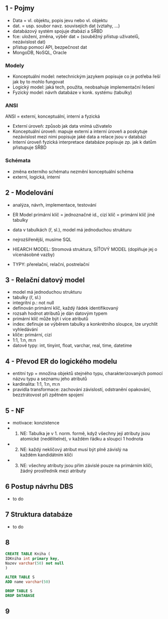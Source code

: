## 1 - Pojmy
* Data = vl. objektu, popis jevu nebo vl. objektu
* dat. = usp. soubor navz. souvisejích dat (vztahy, ...)
* databázový systém spojuje dtabázi a SŘBD
* fce: uložení, změna, výběr dat + (souběžný přístup uživatelů, nezávislost dat)
* přístup pomocí API, bezpečnost dat
* MongoDB, NoSQL, Oracle

### Modely
* Konceptuální model: netechnickým jazykem popisuje co je potřeba 
řeší jak by to mohlo fungovat
* Logický model: jaká tech, použita, neobsahuje implementační řešení
* Fyzický model: návrh databáze v konk. systému (tabulky)

### ANSI
ANSI = externí, konceptuální, interní a fyzická
* Externí úroveň: způsob jak data vnímá uživatelo
* Konceptuální úroveň: mapuje externí a interní úroveň a poskytuje nezávislost mezi nimi popisuje jaké data a relace jsou v databázi
* Interní úroveň  fyzická interpretace databáze popisuje zp. jak k datům přistupuje SŘBD

### Schémata
* změna externího schématu nezmění konceptuální schéma
* externí, logická, interní


## 2 - Modelování
* analýza, návrh, implementace, testování
* ER Model primární klíč = jednoznačné id., cizí klíč = primární klíč jiné tabulky
* data v tabulkách (ř, sl.), model má jednoduchou strukturu
* nejrozšířenější, musíme SQL

* HIEARCH MODEL: Stromová struktura, SÍŤOVÝ MODEL (doplňuje jej o vícenásobné vazby)
* TYPY: přerelační, relační, postrelační

## 3 - Relační datový model
* model má jednoduchou strukturu
* tabulky (ř, sl.)
* integritní p.: not null
* definován primární klíč, každý řádek identifikovaný
* rozsah hodnot atributů je dán datovým typem
* primární klíč může být i více atributů
* index: definuje se výběrem tabulky a konkrétního sloupce, lze urychlit vyhledávání
* klíče: primární, cizí
* 1:1, 1:n, m:n
* datové typy: int, tinyint, float, varchar, real, time, datetime

## 4 - Převod ER do logického modelu
* entitní typ = množina objektů stejného typu, charakterizovaných pomocí názvu typu a seznamu jeho atributů
* kardinalita: 1:1, 1:n, m:n
* pravidla transformace: zachování závislostí, odstranění opakování, bezztrátovost při zpětném spojení

## 5 - NF
* motivace: konzistence
* 1. NE: Tabulka je v 1. norm. formě, když všechny její atributy jsou atomické (nedělitelné), v každém řádku a sloupci 1 hodnota
* 2. NE: každý neklíčový atribut musí být plně závislý na každém kandidátním klíči
* 3. NE: všechny atributy jsou přím závislé pouze na primárním klíči, žádný prostředník mezi atributy

## 6 Postup návrhu DBS
* to do
## 7 Struktura databáze
* to do

## 8 

```sql
CREATE TABLE Kniha (
IDKniha int primary key,
Nazev varchar(50) not null
)
```

```sql
ALTER TABLE S
ADD name varchar(50)

DROP TABLE S
DROP DATABASE
```

## 9

```sql


```
